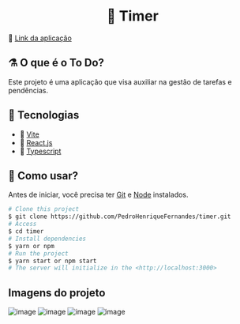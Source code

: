<h1 align="center">🧪 Timer</h1>

🔗 [Link da aplicação](https://to-do-pedrohenriquefernandes.vercel.app)

## ⚗️ O que é o To Do?

Este projeto é uma aplicação que visa auxiliar na gestão de tarefas e pendências.

## 🚀 Tecnologias
- 🔹 [Vite](https://vitejs.dev)
- 🔹 [React.js](https://reactjs.org)
- 🔹 [Typescript](https://www.typescriptlang.org)

## :closed_book: Como usar?

Antes de iniciar, você precisa ter [Git](https://git-scm.com) e [Node](https://nodejs.org/en/) instalados.

```bash
# Clone this project
$ git clone https://github.com/PedroHenriqueFernandes/timer.git
# Access
$ cd timer
# Install dependencies
$ yarn or npm
# Run the project
$ yarn start or npm start
# The server will initialize in the <http://localhost:3000>
```

## Imagens do projeto

![image](https://user-images.githubusercontent.com/82915233/204952153-116d6ede-7bdc-48e2-9b8a-dcbf674f03ba.png)
![image](https://user-images.githubusercontent.com/82915233/204952171-de53d68e-5fec-4d0b-8638-c66befe91703.png)
![image](https://user-images.githubusercontent.com/82915233/204952210-b0161d75-caf7-4013-a2af-4b8291955192.png)
![image](https://user-images.githubusercontent.com/82915233/204952224-9cc13077-91c1-49bc-958b-6791b65bf4f6.png)




